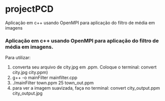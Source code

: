 # projectPCD
Aplicação em c++ usando OpenMPI para aplicação do filtro de média em imagens

### Aplicação em c++ usando OpenMPI para aplicação do filtro de média em imagens.

Para utilizar:
1. converta seu arquivo de city.jpg em .ppm. Coloque o terminal: convert city.jpg city.ppm)
2. g++ -o mainFilter mainfilter.cpp
3. ./mainFilter town.ppm 25 town_out.ppm
4. para ver a imagem suavizada, faça no terminal: convert city_output.ppm city_output.jpg
 

